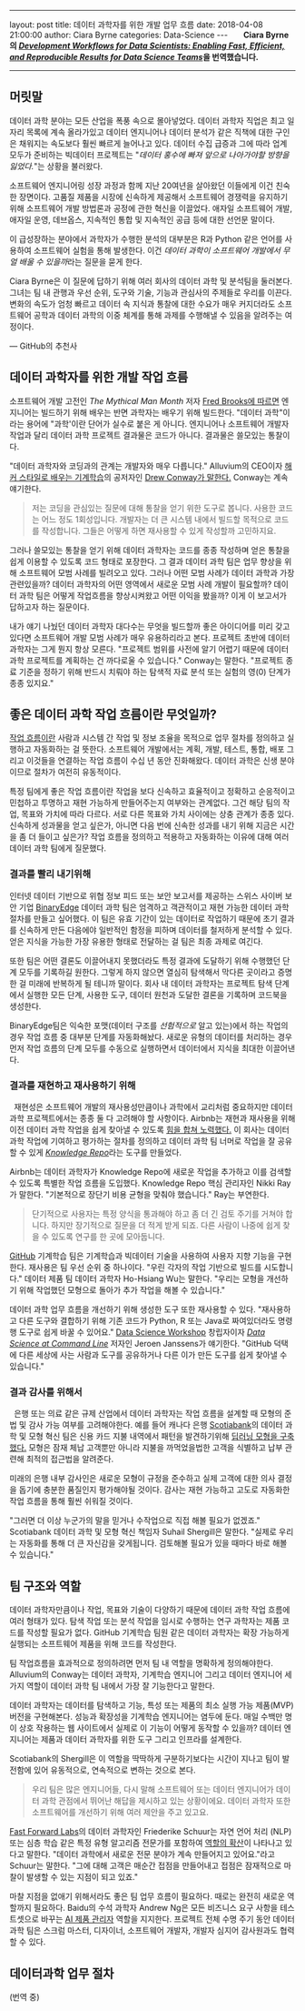 ---
layout: post
title: 데이터 과학자를 위한 개발 업무 흐름
date: 2018-04-08 21:00:00
author: Ciara Byrne
categories: Data-Science
---  
  
  
**Ciara Byrne의 [*Development Workflows for Data Scientists: Enabling Fast, Efficient, and Reproducible Results for Data Science Teams*](https://resources.github.com/downloads/development-workflows-data-scientists.pdf)을 번역했습니다.**
  
  
- - -
  
## 머릿말
  
데이터 과학 분야는 모든 산업을 폭풍 속으로 몰아넣었다. 데이터 과학자 직업은 최고 일자리 목록에 계속 올라가있고 데이터 엔지니어나 데이터 분석가 같은 직책에 대한 구인은 채워지는 속도보다 훨씬 빠르게 늘어나고 있다. 데이터 수집 급증과 그에 따라 업계 모두가 준비하는 빅데이터 프로젝트는 "*데이터 홍수에 빠져 앞으로 나아가야할 방향을 잃었다.*"는 상황을 불러왔다.
  
소프트웨어 엔지니어링 성장 과정과 함께 지난 20여년을 살아왔던 이들에게 이건 친숙한 장면이다. 고품질 제품을 시장에 신속하게 제공해서 소프트웨어 경쟁력을 유지하기 위해 소프트웨어 개발 방법론과 공정에 관한 혁신을 이끌었다. 애자일 소프트웨어 개발, 애자일 운영, 데브옵스, 지속적인 통합 및 지속적인 공급 등에 대한 선언문 말이다.
  
이 급성장하는 분야에서 과학자가 수행한 분석의 대부분은 R과 Python 같은 언어를 사용하여 소프트웨어 실험을 통해 발생한다. 이건 *데이터 과학이 소프트웨어 개발에서 무얼 배울 수 있을까*라는 질문을 묻게 한다.

Ciara Byrne은 이 질문에 답하기 위해 여러 회사의 데이터 과학 및 분석팀을 둘러본다. 그녀는 팀 내 관행과 우선 순위, 도구와 기술, 기능과 관심사의 주제들로 우리를 이끈다. 변화의 속도가 엄청 빠르고 데이터 속 지식과 통찰에 대한 수요가 매우 커지더라도 소프트웨어 공학과 데이터 과학의 이중 체계를 통해 과제를 수행해낼 수 있음을 알려주는 여정이다.
  
— GitHub의 추천사
    
## 데이터 과학자를 위한 개발 작업 흐름
  
소프트웨어 개발 고전인 *The Mythical Man Month* 저자 [Fred Brooks에 따르면](https://www.fastcompany.com/3023543/why-good-programming-projects-go-bad?show_rev_content) 엔지니어는 빌드하기 위해 배우는 반면 과학자는 배우기 위해 빌드한다. "데이터 과학"이라는 용어에 "과학'이란 단어가 실수로 붙은 게 아니다. 엔지니어나 소프트웨어 개발자 작업과 달리 데이터 과학 프로젝트 결과물은 코드가 아니다. 결과물은 쓸모있는 통찰이다. 
  
"데이터 과학자와 코딩과의 관계는 개발자와 매우 다릅니다." Alluvium의 CEO이자 [해커 스타일로 배우는 기계학습](http://shop.oreilly.com/product/0636920018483.do)의 공저자인 [Drew Conway가 말한다.](https://www.fastcompany.com/3016160/what-hackers-should-know-about-machine-learning?show_rev_content) Conway는 계속 얘기한다.  
> 저는 코딩을 관심있는 질문에 대해 통찰을 얻기 위한 도구로 봅니다. 사용한 코드는 어느 정도 1회성입니다. 개발자는 더 큰 시스템 내에서 빌드할 목적으로 코드를 작성합니다. 그들은 어떻게 하면 재사용할 수 있게 작성할까 고민하지요.
  
그러나 쓸모있는 통찰을 얻기 위해 데이터 과학자는 코드를 종종 작성하며 얻은 통찰을 쉽게 이용할 수 있도록 코드 형태로 포장한다. 그 결과 데이터 과학 팀은 업무 향상을 위해 소프트웨어 모범 사례를 빌려오고 있다. 그러나 어떤 모범 사례가 데이터 과학과 가장 관련있을까? 데이터 과학자의 어떤 영역에서 새로운 모범 사례 개발이 필요할까? 데이터 과학 팀은 어떻게 작업흐름을 향상시켜왔고 어떤 이익을 봤을까? 이게 이 보고서가 답하고자 하는 질문이다.
  
내가 얘기 나눴던 데이터 과학자 대다수는 무엇을 빌드할까 좋은 아이디어를 미리 갖고 있다면 소프트웨어 개발 모범 사례가 매우 유용하리라고 본다. 프로젝트 초반에 데이터 과학자는 그게 뭔지 항상 모른다. "프로젝트 범위를 사전에 알기 어렵기 때문에 데이터 과학 프로젝트를 계획하는 건 까다로울 수 있습니다." Conway는 말한다. "프로젝트 종료 기준을 정하기 위해 반드시 치뤄야 하는 탐색적 자료 분석 또는 실험의 영(0) 단계가 종종 있지요."
  
## 좋은 데이터 과학 작업 흐름이란 무엇일까?
  
[작업 흐름이란](http://www.pnmsoft.com/resources/bpm-tutorial/workflow-tutorial/) 사람과 시스템 간 작업 및 정보 조율을 목적으로 업무 절차를 정의하고 실행하고 자동화하는 걸 뜻한다. 소프트웨어 개발에서는 계획, 개발, 테스트, 통합, 배포 그리고 이것들을 연결하는 작업 흐름이 수십 년 동안 진화해왔다. 데이터 과학은 신생 분야이므로 절차가 여전히 유동적이다.
  
특정 팀에게 좋은 작업 흐름이란 작업을 보다 신속하고 효율적이고 정확하고 순응적이고 민첩하고 투명하고 재현 가능하게 만들어주는지 여부와는 관계없다. 그건 해당 팀의 작업, 목표와 가치에 따라 다르다. 서로 다른 목표와 가치 사이에는 상충 관계가 종종 있다. 신속하게 성과물을 얻고 싶은가, 아니면 다음 번에 신속한 성과를 내기 위해 지금은 시간을 좀 더 들이고 싶은가? 작업 흐름을 정의하고 적용하고 자동화하는 이유에 대해 여러 데이터 과학 팀에게 질문했다.
  
### 결과를 빨리 내기위해
  
인터넷 데이터 기반으로 위협 정보 피드 또는 보안 보고서를 제공하는 스위스 사이버 보안 기업 [BinaryEdge](https://www.binaryedge.io/) 데이터 과학 팀은 엄격하고 객관적이고 재현 가능한 데이터 과학 절차를 만들고 싶어했다. 이 팀은 유효 기간이 있는 데이터로 작업하기 때문에 초기 결과를 신속하게 만든 다음에야 일반적인 함정을 피하며 데이터를 철저하게 분석할 수 있다. 얻은 지식을 가능한 가장 유용한 형태로 전달하는 걸 팀은 최종 과제로 여긴다. 
  
또한 팀은 어떤 결론도 이끌어내지 못했더라도 특정 결과에 도달하기 위해 수행했던 단계 모두를 기록하길 원한다. 그렇게 하지 않으면 열심히 탐색해서 막다른 곳이라고 증명한 걸 미래에 반복하게 될 테니까 말이다. 회사 내 데이터 과학자는 프로젝트 탐색 단계에서 실행한 모든 단계, 사용한 도구, 데이터 원천과 도달한 결론을 기록하며 코드북을 생성한다.
  
BinaryEdge팀은 익숙한 포맷(데이터 구조를 *선험적으로* 알고 있는)에서 하는 작업의 경우 작업 흐름 중 대부분 단계를 자동화해놨다. 새로운 유형의 데이터를 처리하는 경우 먼저 작업 흐름의 단계 모두를 수동으로 실행하면서 데이터에서 지식을 최대한 이끌어낸다.
  
### 결과를 재현하고 재사용하기 위해
  
재현성은 소프트웨어 개발의 재사용성만큼이나 과학에서 교리처럼 중요하지만 데이터 과학 프로젝트에서는 종종 둘 다 고려해야 할 사항이다. Airbnb는 재현과 재사용을 위해 이전 데이터 과학 작업을 쉽게 찾아낼 수 있도록 [힘을 합쳐 노력했다.](https://medium.com/airbnb-engineering/scaling-knowledge-at-airbnb-875d73eff091) 이 회사는 데이터 과학 작업에 기여하고 평가하는 절차를 정의하고 데이터 과학 팀 너머로 작업을 잘 공유할 수 있게 [*Knowledge Repo*](https://github.com/airbnb/knowledge-repo)라는 도구를 만들었다. 
  
Airbnb는 데이터 과학자가 Knowledge Repo에 새로운 작업을 추가하고 이를 검색할 수 있도록 특별한 작업 흐름을 도입했다. Knowledge Repo 핵심 관리자인 Nikki Ray가 말한다. "기본적으로 장단기 비용 균형을 맞춰야 했습니다." Ray는 부연한다.
> 단기적으로 사용자는 특정 양식을 통과해야 하고 좀 더 긴 검토 주기를 거쳐야 합니다. 하지만 장기적으로 질문을 더 적게 받게 되죠. 다른 사람이 나중에 쉽게 찾을 수 있도록 연구를 한 곳에 모아둡니다.
  
[GitHub](https://github.com/) 기계학습 팀은 기계학습과 빅데이터 기술을 사용하여 사용자 지향 기능을 구현한다. 재사용은 팀 우선 순위 중 하나이다. "우린 각자의 작업 기반으로 빌드를 시도합니다." 데이터 제품 팀 데이터 과학자 Ho-Hsiang Wu는 말한다. "우리는 모형을 개선하기 위해 작업했던 모형으로 돌아가 추가 작업을 해볼 수 있습니다."
  
데이터 과학 업무 흐름을 개선하기 위해 생성한 도구 또한 재사용할 수 있다. "재사용하고 다른 도구와 결합하기 위해 기존 코드가 Python, R 또는 Java로 짜여있더라도 명령행 도구로 쉽게 바꿀 수 있어요." [Data Science Workshop](https://datascienceworkshops.com/) 창립자이자 [*Data Science at Command Line*](https://resources.github.com/downloads/development-workflows-data-scientists.pdf) 저자인 Jeroen Janssens가 얘기한다. "GitHub 덕택에 다른 세상에 사는 사람과 도구를 공유하거나 다른 이가 만든 도구를 쉽게 찾아낼 수 있습니다."
  
### 결과 감사를 위해서
  
은행 또는 의료 같은 규제 산업에서 데이터 과학자는 작업 흐름을 설계할 때 모형의 준법 및 감사 가능 여부를 고려해야한다. 예를 들어 캐나다 은행 [Scotiabank](http://www.scotiabank.com/gls/en/index.html#about)의 데이터 과학 및 모형 혁신 팀은 신용 카드 지불 내역에서 패턴을 발견하기위해 [딥러닝 모형을 구축했다.](https://blogs.wsj.com/cio/2017/02/06/scotiabank-deploys-deep-learning-to-improve-credit-card-collections/) 모형은 잠재 체납 고객뿐만 아니라 지불을 까먹었을법한 고객을 식별하고 납부 관련해 최적의 접근법을 알려준다.
  
미래의 은행 내부 감사인은 새로운 모형이 규정을 준수하고 실제 고객에 대한 의사 결정을 돕기에 충분한 품질인지 평가해야될 것이다. 감사는 재현 가능하고 고도로 자동화한 작업 흐름을 통해 훨씬 쉬워질 것이다.  
  
"그러면 더 이상 누군가의 말을 믿거나 수작업으로 직접 해볼 필요가 없겠죠." Scotiabank 데이터 과학 및 모형 혁신 책임자 Suhail Shergill은 말한다. "실제로 우리는 자동화를 통해 더 큰 자신감을 갖게됩니다. 검토해볼 필요가 있을 때마다 바로 해볼 수 있습니다."
  
## 팀 구조와 역할
  
데이터 과학자만큼이나 작업, 목표와 기술이 다양하기 때문에 데이터 과학 작업 흐름에 여러 형태가 있다. 탐색 작업 또는 분석 작업을 임시로 수행하는 연구 과학자는 제품 코드를 작성할 필요가 없다. GitHub 기계학습 팀원 같은 데이터 과학자는 확장 가능하게 실행되는 소프트웨어 제품을 위해 코드를 작성한다.
  
팀 작업흐름을 효과적으로 정의하려면 먼저 팀 내 역할을 명확하게 정의해야한다. Alluvium의 Conway는 데이터 과학자, 기계학습 엔지니어 그리고 데이터 엔지니어 세 가지 역할이 데이터 과학 팀 내에서 가장 잘 기능한다고 말한다.
  
데이터 과학자는 데이터를 탐색하고 기능, 특성 또는 제품의 최소 실행 가능 제품(MVP) 버전을 구현해본다. 성능과 확장성을 기계학습 엔지니어는 염두에 둔다. 매일 수백만 명이 상호 작용하는 웹 사이트에서 실제로 이 기능이 어떻게 동작할 수 있을까? 데이터 엔지니어는 제품과 데이터 과학자를 위한 도구 그리고 인프라를 설계한다.
  
Scotiabank의 Shergill은 이 역할을 딱딱하게 구분하기보다는 시간이 지나고 팀이 발전함에 있어 유동적으로, 연속적으로 변하는 것으로 본다.
> 우리 팀은 많은 엔지니어들, 다시 말해 소프트웨어 또는 데이터 엔지니어가 데이터 과학 관점에서 뛰어난 해답을 제시하고 있는 상황이에요. 데이터 과학자 또한 소프트웨어를 개선하기 위해 여러 제안을 주고 있고요.
  
[Fast Forward Labs](https://www.fastforwardlabs.com/)의 데이터 과학자인 Friederike Schuur는 자연 언어 처리 (NLP) 또는 심층 학습 같은 특정 유형 알고리즘 전문가를 포함하여 [역할의 확산](http://blog.fastforwardlabs.com/2017/01/10/five-trends-we-expect-to-come-to-fruition-in-2017.html)이 나타나고 있다고 말한다. "데이터 과학에서 새로운 전문 분야가 계속 만들어지고 있어요."라고 Schuur는 말한다. "그에 대해 고객은 매순간 접점을 만들어내고 접점은 잠재적으로 마찰이 발생할 수 있는 지점이 되고 있죠."
  
마찰 지점을 없애기 위해서라도 좋은 팀 업무 흐름이 필요하다. 때로는 완전히 새로운 역할까지 필요하다. Baidu의 수석 과학자 Andrew Ng은 모든 비즈니스 요구 사항을 테스트셋으로 바꾸는 [AI 제품 관리자](https://www.youtube.com/watch?v=eyovmAtoUx0&feature=youtu.be) 역할을 지지한다. 프로젝트 전체 수명 주기 동안 데이터 과학 팀은 스크럼 마스터, 디자이너, 소프트웨어 개발자, 개발자 심지어 감사원과도 협력할 수 있다.

## 데이터과학 업무 절차

(번역 중)
